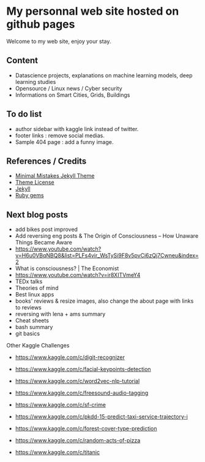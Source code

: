 
# My personnal web site hosted on github pages
Welcome to my web site, enjoy your stay.

## Content
* Datascience projects, explanations on machine learning models, deep learning studies
* Opensource / Linux news / Cyber security
* Informations on Smart Cities, Grids, Buildings

## To do list
- author sidebar with kaggle link instead of twitter.
- footer links : remove social medias.
- Sample 404 page : add a funny image.



## References / Credits
* [Minimal Mistakes Jekyll Theme](https://mmistakes.github.io/minimal-mistakes/)
* [Theme License](https://raw.githubusercontent.com/mmistakes/minimal-mistakes/master/LICENSE.txt)
* [Jekyll](https://jekyllrb.com/)
* [Ruby gems](https://rubygems.org/gems/minimal-mistakes-jekyll)

## Next blog posts
- add bikes post improved
- Add reversing eng posts & The Origin of Consciousness – How Unaware Things Became Aware
- https://www.youtube.com/watch?v=H6u0VBqNBQ8&list=PLFs4vir_WsTySi9F8v5pvCi6zQj7Cwneu&index=2
- What is consciousness? | The Economist
- https://www.youtube.com/watch?v=ir8XITVmeY4
- TEDx talks
- Theories of mind
- Best linux apps
- books' reviews & resize images, also change the about page with links to reviews
- reversing with lena + ams summary
- Cheat sheets
- bash summary
- git basics

Other Kaggle Challenges

- https://www.kaggle.com/c/digit-recognizer
- https://www.kaggle.com/c/facial-keypoints-detection


- https://www.kaggle.com/c/word2vec-nlp-tutorial

- https://www.kaggle.com/c/freesound-audio-tagging


- https://www.kaggle.com/c/sf-crime
- https://www.kaggle.com/c/pkdd-15-predict-taxi-service-trajectory-i
- https://www.kaggle.com/c/forest-cover-type-prediction
- https://www.kaggle.com/c/random-acts-of-pizza
- https://www.kaggle.com/c/titanic



